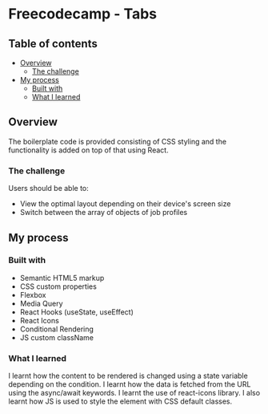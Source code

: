 # Freecodecamp - Tabs


## Table of contents

- [Overview](#overview)
  - [The challenge](#the-challenge)
- [My process](#my-process)
  - [Built with](#built-with)
  - [What I learned](#what-i-learned)


## Overview

The boilerplate code is provided consisting of CSS styling and the functionality is added on top of that using React.

### The challenge

Users should be able to:

- View the optimal layout depending on their device's screen size
- Switch between the array of objects of job profiles


## My process

### Built with

- Semantic HTML5 markup
- CSS custom properties
- Flexbox
- Media Query
- React Hooks (useState, useEffect)
- React Icons
- Conditional Rendering
- JS custom className

### What I learned

I learnt how the content to be rendered is changed using a state variable depending on the condition. I learnt how the data is fetched from the URL using the async/await keywords. I learnt the use of react-icons library. I also learnt how JS is used to style the element with CSS default classes.
